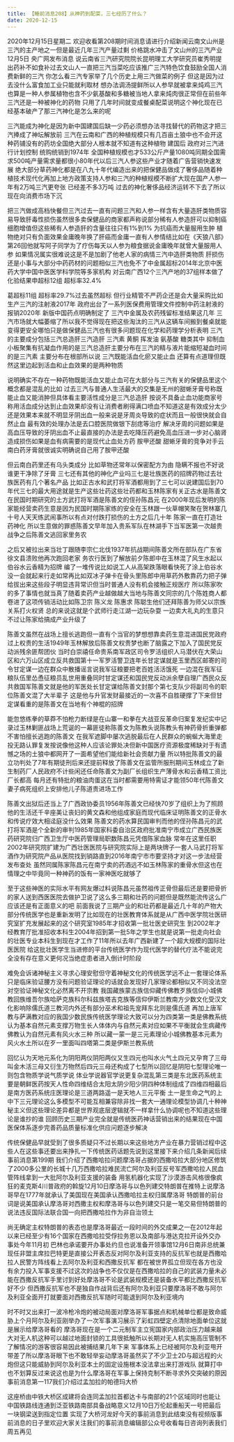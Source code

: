 ```yaml
---
title: 【睡前消息208】从神药到配菜，三七经历了什么？
date: 2020-12-15
---
```


2020年12月15日星期二 欢迎收看第208期时间消息请进行介绍新闻云南文山州是三汽的主产地之一但是最近几年三汽产量过剩 价格跳水冲击了文山州的三汽产业12月5日 央广网发布消息
说云南省三汽研究院院长昆明理工大学研究员崔秀明提出药补不如食补过去文山人一直把三汽当菜吃应该推广三汽特色饮食鼓励全国人消费新鲜的三汽 你怎么看三汽专家举了几个历史上用三汽做菜的例子
但这是因为过去没什么富食加工业只能就利取材 想办法调汤提鲜所以人参早就被拿来炖鸡三汽也算是一种人参属植物也含不少氨基酸和多糖被当地人拿来炖肉很正常但在前些年 三汽还是一种被神化的药物
只用了几年时间就变成餐桌配菜说明这个神化现在已经基本破产了那三汽神化是怎么来的呢

三汽能成为神化是因为新中国建国后缺一少药必须想办法寻找替代的药物这才把三汽捧成了神坛解放前 三汽在云南和广西的种植规模只有几百亩土狼中也不会开这种药铺没有的药坊全国绝大部分人根本就不知道有这种植物
建国后 政府对三汽进行计划控制 统购统销到1974年 全国种植规模也才533公斤产量1080吨同期全国需求500吨产量需求量都很小80年代以后三汽人参这些产业才随着广告营销快速发展
绝大部分草药神化都是在八九十年代编造出来的把保健品做成了奢侈品随着种植技术现代化再加上地方政策支持人参和三汽的种植规模不断扩大现在国产人参一年有2万吨三汽更夸张 已经差不多3万吨
过去的神化奢侈品经济运转不下去了所以现在向消费市场下沉

把三汽做成高档快餐但三汽过去一直有问题三汽和人参一样含有大量造肝类物质容易导致肝毒性损伤虽然很多卖保健品的商家都声称说部分稀有人参造肝可以抑制癌细胞增值但这些稀有人参造肝的含量往往只有1%到1%
为抗癌而大量服用生肿 植物绝对只有负面效果金庸晚年换了肝癌而金庸一直有人参情结比如在《天狼八部》第26回他就写阿子同学为了疗伤每天以人参为粮食据说金庸晚年就曾大量服用人参
如果情况属实很难说这是不是加剧了他老人家的病情三汽中造肝类物质 肝损伤还是小事与大部分中药药材的问题相似三汽也免不了中金属超标2014年北京中医药大学中国中医医学科学院等多家机构
对云南广西12个三汽产地的37组样本做了化验结果申超标12组 超标率32.4%

葛超标11组 超标率29.7%过去虽然超标 但行业精管不严药企还是会大量采购比如生产三汽的注射液2017年 政府出台了一系列医保费用管理文件控制中药注射液的报销2020年 新版中国药点明确制定了
三汽中金属及农药残留标准结果这几年 三汽市场就大幅萎缩了所以我不觉得现在把这些淘汰的三汽从这辆车间搬到餐桌就能变得更安全哪怕只是做保健品三汽也有很多问题现在化学和药理学分析表明
三汽的主要成分包括三汽总造肝三汽造肝 三汽素 黄酮 挥发油 氨基酸 糖类其中 抑制血小板聚集有抗凝血作用的是三汽总造肝主要分布在三汽的精与液片能缩短凝血时间的是三汽素
主要分布在根部所以说 三汽既能活血化瘀又能止血 还算有点道理但既然这里边起到活血和止血效果的是两种物质

说明确实不存在一种药物既能活血又能止血可在大部分与三汽有关的保健品里这个概念都是混乱的比如 过去三汽与普通人生活最大的交集是无州的甜蜥牙膏号称既能止血又能消肿但具体看主要活性成分是三汽总造肝
按说不具备止血功能商家号称用活血成分达到止血效果却没有让消费者刷得满口喷血不知道这是有效成分太少还是效果本来就不明显牙阴出血一般来说是牙周炎导致的症状而且一般很快就会自然止血
最有效的处理办法是去口腔医院做银下刮痣等治疗 解决牙周的问题如果是高血压导致的牙阴出血不止最直接的办法是去吃降压药避免高血压进一步对心脑肾造成损伤如果是血有病需要的是现代止血处方药 胺甲还酸
甜蜥牙膏的竞争对手云南白药牙膏就很诚实明确说自己用了胺甲还酸

但云南白药里还有乌头类成分 比如草物还常年以保密配方为由 隐瞒不报也不好说谁更干净除了牙膏 三七还有其他的神化产业吗三七是壮族医药的招牌药物过去壮族医药有几个著名产品
比如正古水和武打将军酒都用到了三七可以说建国后到70年代三七的最大用途就是生产这些壮药这些壮药都和玉林陈家有关正古水是陈善文在民国时期研究的土方武打将军酒是陈善文的侄孙陈昌元
在2000年现后发明的陈家能经营卖药生意是因为民国时期陈家练的安全在玉林跟一伙草帽笑聚在贺林寨几十号人天天练武闹事所以有点对付跌打损伤的土方之后几十年 陈家一直在打造壮药神化
所以生意做的罪惑陈善文早年加入贵系军队在林湖手下当军医第一次越贵战争之后陈善文逃回家里务农

之后又被拉出来当壮丁跟随李宗仁北伐1937年抗战期间陈善文所在部队在广东省徐文县溃败他再次跑回老家 务农行医到了解放前夕陈郎中在玉林混了风生水起以伯谷水云香精为招牌
编了一堆传说比如说工人从高架跌落眼看快死了涂上伯谷水没一会就起来行走如常再比如双冰子弹卡在骨头里陈郎中用草药外敷靠药力把子弹给拔出来这些段子明显违背常识但当时普通人没有机会接触正规医疗
所以陈家吹的多了事情也就当真了随着卖药产业越做越大当地与陈善文同宗的几个陈姓商人都卷进了这项传销活动比如陈卫宗 陈义龙 陈惠求 陈聪生他们还拜陈善为师父以宗族关系打火权贤
总的来说这就是个武师行走江湖一边玩杂耍 一边卖大礼丸的生意只不过让陈家给搞成产业升级了

陈善文虽然在战场上擅长逃跑但一直有个当官的梦想想靠卖药生意混进国民党政府过上权贵的生活1949年玉林解放后陈善文权贵梦也断了脑露之下加入了国民党反动派残余匪帮团伙
当时白崇禧任命贵系南军政区司令罗活组织人马潜伏在大荣山区和六万山区成立反共救国第十一军罗活警卫连年长甘定谋就是玉里西区邮寄的司令甘定谋一边在群众中散播谣言说我军征粮要把老百姓活活饿死
一边混在我军征粮队伍里怂恿征粮员乱世用重叠同时甘定谋还和国民党反动派余孽自理广西民众反共救国军陈善文就是他的军医处长甘定谋给陈善文封那个第七支队少将副司令的职位陈善文混了大半辈子
这是他与升官发财最接近的一次喜不自胜硬撑了下来但甘定谋看重的是陈善文在当地有个神棍的招牌

能忽悠练拳的草莽不怕枪力断绿是在山寨一和拳在大战亚反革命归案复发纪实中记录过玉林剿匪战场上荒诞的一幕匪徒称陈善文为陈教头说陈教头有神药骨折重弹都不害怕擅长逃跑的陈善文
在我军遮脚中屡次逃脱最后在人民群众的蜿蜒大海里走投无路认罪复发按说像他这种人应该论罪处决但新中国医疗资源极度稀缺对于有遗憾之场的土狼中都网开了一面希望他们能给新社会贡献力量
所以特批陈善文的最立功判处了7年有期徒刑后来还提前释放了陈善文在监管所服刑期间玉林成立了新生制药厂人民政府不计些闲还任命陈善文为副厂长组织生产薄骨水和云香精工资比厂长都高
每月还有特批的粮油肉蛋这在当时都需要用特需证才能领50年代陈善文妻子病死组织上安排他儿子陈道贵进场工作

陈善文出狱后还当上了广西政协委员1956年陈善文已经快70岁了组织上为了照顾他的生活还千辛座美让丧妇的黄文森和他组成家庭而现代临床证明陈善文的正骨水和传说疗效大相迳庭没什么效果
陈善文的药水算民国审判而他的侄孙陈昌元的武打将军酒是个全新的审判1985年国家科委自治区政府批准南宁市成立广西民族医药研究院归广西卫生厅中医药管理局职数陈昌元凭借陈家血脉
常年在这里任职2002年研究院扩建为广西壮医医院与研究院实际上是两块牌子一套人马武打将军酒作为研究院产品从医院找到销路直到2016年南宁市市要坚持才对这一步法经营发布查处
虽然同属陈家陈昌元在南宁卖的药酒远不如玉林陈家的重骨水但这也在情理之中毕竟同一种神药的饭有一家神医吃就够了

至于这些神医的实际水平有网友爆过料说陈昌元虽然祖传正骨但最后还是要把骨折的家人送到西医医院去做护卫说了这么多三期和壮药的问题但是既然能流传这么广应该还是有正面意义的吧
前面我说了三期产业的和壮药都是最近几十年的产物大部分传统医学也是重新发明了比如现在的壮医教育体系就是从广西中医学院壮医研究室扩充发展起来的这个研究室1985年才招收第一批壮医史研究生
到2002年才经教育厅批准招收本科生2004年招到第一批5年之学生也就是说第一批走向社会的壮医专业本科生到现在才工作了11年所以去年广西新建了一个超大规模的国际壮医医院
给这批壮医学生当进修的平台传统医学作为现代医学的替代疗法不能说完全没有存在意义更何况当绝症患者进入倒计时阶段

难免会诉诸神秘主义寻求心理安慰但守着神秘文化的传统医学远不止一套理论体系只是临床验证腰方没有问题验证理论的话就会发现好几家理论都相似又不同没法空对空验证神秘文化必然离不开宗教
我国藏族蒙古族信仰藏传佛教歹族信仰小城佛教回族维吾尔族哈萨克族科尔科兹族塔吉克族等信仰伊斯兰教南方少数文化受汉文化影响除儒氏道三教河内外还有部分巫术和祖先宠拜东北则是儒氏道
再加上唐军教与萨满教对应的我国少数民族传统医学理论大致可以分为四类第一类是佛教系统认为基本自然元素支撑万物生长人体体内与自然元素对应如果不平衡就会生病藏传佛教认为自然元素有风火水三种
所以藏一蒙一是三元素理论小城佛教基本元素为风火水土所以在歹一里面叫四塔第二类是伊斯兰教系统

回忆认为天地元系化为阴阳两仪阴阳两仪又生四元也叫水火气土四元又孕育了三母叫金木活三母又衍生万物然后四元三母还构成了七型所以回忆是阴阳七型理论唯一则包含物质学说气质学说
体业学说器官学说更复杂混乱第三类是东北医药系统主要是朝鲜医药按天人性命四维结合太阳太阴少阳少阴四种体制组成了四维四相最后是南方医药系统庄医理论是三道两路遥一是天地人三元平衡
土一是生命之气的上中下三元理论这么多模型不可能互相兼容除非找一套大一通理论模型协调几十种神秘主义但这些理论差异都是世界观底层逻辑就不一样拿什么协调呢也不知道这些理论是谁抄的谁
回顾历史三期产业完全就是传统医药神话营销出来的结果现在中国医保体系逐步完善药品质量标准化供应问题逐步解决

传统保健品早就受到了很多质疑只不过长期以来这些地方产业在暴力营销过程中这些人在这些事还要出来挣扎一下传统医药话题先说到这里接下来介绍几条新闻后续事前消息第199期
我们介绍了西撒哈拉问题摩洛哥占据的西撒哈拉大部分地区修筑了2000多公里的长城十几万西撒哈拉难民流亡阿尔及利亚反号军西撒哈拉人民血管阵线拿到一大批阿尔及利亚支援的装备
用氢机器化实现了沙漠游击风格很像疯狂的麦克斯4川普政府的斡旋12月10日摩洛哥与以色列建交特朗普在推特上说摩洛哥早在1777年就承认了美国现在美国承认西撒哈拉主权归属摩洛哥
特朗普的前台词是说美国承认摩洛哥对西撒主权和摩洛哥与以色列建交只是一笔交易但特朗普的说法违反国际法联合国一向把西撒哈拉作为非自治领土

尚无确定主权特朗普的表态也是摩洛哥最近一段时间的外交成果之一在2012年起以来已经至少有16个国家在西撒哈拉受俘拉务恩以及南部与港达克拉开设外交办事处今年11月初
巴林也承诺要开办事处约旦也说准备开领事馆12月6日南非总统兼现任非盟主席拉巴特更是直接公开表态反对阿尔及利亚支持的反抗军也就是西撒哈拉人民警方阵线看上去阿尔及利亚和西撒反抗军
都在被世界孤立但现在各方也没有余力投入军事支援不过这次的战争也不仅仅是在西撒哈拉的自己的武装力量未必能在西撒反抗军手里讨到好处摩洛哥不论是武装规模还是装备水平都比西撒反抗军好不少
但西撒反抗军也不是独自作战背后还有阿尔及利亚只要摩洛哥不敢与阿尔及利亚全面开打就要面对西撒反抗军随时可能退到阿尔及利亚境内

时不时又出来打一波冷枪冷炮的被动局面对摩洛哥军事据点和机械单位都是致命威胁上个月阿尔及利亚刚举办了一次军事演习展示了彩虹四壁定点清除地面单位这就是展示给摩洛哥看的
摩洛哥现在是一个二元制军主立宪国家内部政治压力越来越大对无人机这种可以越过地面封锁的工具很抵触所以长期对无人机实施高压管制不了解情况的游客很容易因此被捕结果几年下来
军事体系上已经被阿尔及利亚甩开带差了所以摩洛哥眼下也不敢轻举妄动摩洛哥虽然买了不少卫士2D与超远程的火炮但这只能威胁到阿尔及利亚本土的固定设施根本没法拿出来打游戏队
就算打中也不划算反过来说这也是为什么摩洛哥在军事上保持克制不断寻求外交突破的原因事前消息第一117我们介绍过孟加拉的帕德玛大桥

这座桥由中铁大桥区成建将会连同孟加拉首都达卡与南部的21个区域同时也能让中国铁路线连通到泛亚铁路南部具备战略意义12月10日万伦起重船天一号把最后一块钢梁送到指定位置
实现了大桥河龙好今天的事前消息到此结束没有视频版事前消息的日子里欢迎大家关注我们的事前消息编辑部公众号收看每日咨询列表我们周五再见